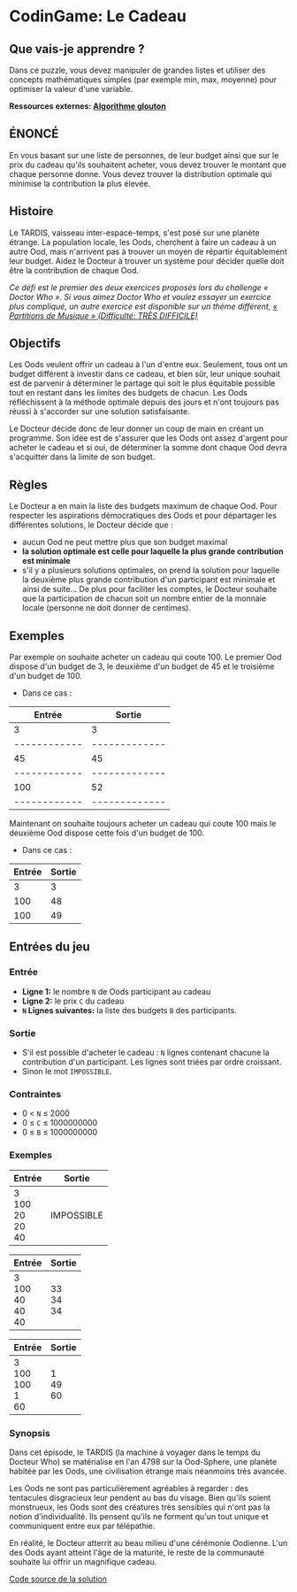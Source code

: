 # CodinGame: Le Cadeau

## Que vais-je apprendre ?
Dans ce puzzle, vous devez manipuler de grandes listes et utiliser des concepts mathématiques simples (par exemple min, max, moyenne) pour optimiser la valeur d'une variable.

**Ressources externes: [Algorithme glouton](https://fr.wikipedia.org/wiki/Algorithme_glouton)**

## ÉNONCÉ

En vous basant sur une liste de personnes, de leur budget ainsi que sur le prix du cadeau qu'ils souhaitent acheter, vous devez trouver le montant que chaque personne donne. Vous devez trouver la distribution optimale qui minimise la contribution la plus élevée.

## Histoire

Le TARDIS, vaisseau inter-espace-temps, s'est posé sur une planète étrange. La population locale, les Oods, cherchent à faire un cadeau à un autre Ood, mais n'arrivent pas à trouver un moyen de répartir équitablement leur budget. Aidez le Docteur à trouver un système pour décider quelle doit être la contribution de chaque Ood.

*Ce défi est le premier des deux exercices proposés lors du challenge « Doctor Who ». Si vous aimez Doctor Who et voulez essayer un exercice plus compliqué, un autre exercice est disponible sur un thème différent, [« Partitions de Musique » (Difficulté: TRÈS DIFFICILE)](https://www.codingame.com/training/expert/music-scores)*

## Objectifs

Les Oods veulent offrir un cadeau à l'un d'entre eux. Seulement, tous ont un budget différent à investir dans ce cadeau, et bien sûr, leur unique souhait est de parvenir à déterminer le partage qui soit le plus équitable possible tout en restant dans les limites des budgets de chacun. Les Oods réfléchissent à la méthode optimale depuis des jours et n'ont toujours pas réussi à s'accorder sur une solution satisfaisante.

Le Docteur décide donc de leur donner un coup de main en créant un programme. Son idée est de s'assurer que les Oods ont assez d'argent pour acheter le cadeau et si oui, de déterminer la somme dont chaque Ood devra s'acquitter dans la limite de son budget.

## Règles
Le Docteur a en main la liste des budgets maximum de chaque Ood. Pour respecter les aspirations démocratiques des Oods et pour départager les différentes solutions, le Docteur décide que :
- aucun Ood ne peut mettre plus que son budget maximal
- **la solution optimale est celle pour laquelle la plus grande contribution est minimale**
- s'il y a plusieurs solutions optimales, on prend la solution pour laquelle la deuxième plus grande contribution d'un participant est minimale et ainsi de suite...
De plus pour faciliter les comptes, le Docteur souhaite que la participation de chacun soit un nombre entier de la monnaie locale (personne ne doit donner de centimes).

## Exemples
Par exemple on souhaite acheter un cadeau qui coute 100. Le premier Ood dispose d'un budget de 3, le deuxième d'un budget de 45 et le troisième d'un budget de 100.
- Dans ce cas :

Entrée | Sortie
------------ | -------------
3 | 3
------------ | -------------
45 | 45
------------ | -------------
100 | 52
------------ | -------------

Maintenant on souhaite toujours acheter un cadeau qui coute 100 mais le deuxième Ood dispose cette fois d'un budget de 100.
- Dans ce cas :

Entrée | Sortie
------------ | -------------
3 | 3
100 | 48
100 | 49

## Entrées du jeu

### Entrée
- **Ligne 1:** le nombre `N` de Oods participant au cadeau
- **Ligne 2:** le prix `C` du cadeau
- **`N` Lignes suivantes:** la liste des budgets `B` des participants.

### Sortie
- S'il est possible d'acheter le cadeau : `N` lignes contenant chacune la contribution d'un participant. Les lignes sont triées par ordre croissant.
- Sinon le mot `IMPOSSIBLE`.
 
### Contraintes
- 0 < `N` ≤ 2000
- 0 ≤ `C` ≤ 1000000000
- 0 ≤ `B` ≤ 1000000000

### Exemples
Entrée | Sortie
------------ | -------------
3<br>100<br>20<br>20<br>40 | IMPOSSIBLE

Entrée | Sortie
------------ | -------------
3<br>100<br>40<br>40<br>40 | 33<br>34<br>34

Entrée | Sortie
------------ | -------------
3<br>100<br>100<br>1<br>60 | 1<br>49<br>60

### Synopsis
Dans cet épisode, le TARDIS (la machine à voyager dans le temps du Docteur Who) se matérialise en l'an 4798 sur la Ood-Sphere, une planète habitée par les Oods, une civilisation étrange mais néanmoins très avancée.

Les Oods ne sont pas particulièrement agréables à regarder : des tentacules disgracieux leur pendent au bas du visage. Bien qu'ils soient monstrueux, les Oods sont des créatures très sensibles qui n'ont pas la notion d'individualité. Ils pensent qu'ils ne forment qu'un tout unique et communiquent entre eux par télépathie.

En réalité, le Docteur atterrit au beau milieu d'une cérémonie Oodienne. L'un des Oods ayant atteint l'âge de la maturité, le reste de la communauté souhaite lui offrir un magnifique cadeau.

[Code source de la solution](https://github.com/Kous92/CodinGame-Swift-FR-/blob/main/Puzzles%20classiques/Moyen/Le%20cadeau/leCadeau.swift)